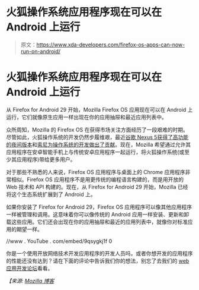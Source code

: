 # 火狐操作系统应用程序现在可以在 Android 上运行

> 原文：<https://www.xda-developers.com/firefox-os-apps-can-now-run-on-android/>

# 火狐操作系统应用程序现在可以在 Android 上运行

从 Firefox for Android 29 开始，Mozilla Firefox OS 应用现在可以在 Android 上运行，它们就像原生应用一样出现在你的应用抽屉和最近应用列表中。

众所周知，Mozilla 的 Firefox OS 在获得市场关注方面经历了一段艰难的时期。尽管如此，火狐操作系统的开发仍然步履维艰，最近[谷歌 Nexus 5](http://forum.xda-developers.com/google-nexus-5)[获得了高功能的夜间版本](http://www.xda-developers.com/developments/nexus-5-gets-highly-functional-firefox-os-nightlies/)和[索尼为操作系统的开发做出了贡献](http://www.xda-developers.com/android/sony-adds-widget-functionality-to-firefox-os/)。现在，Mozilla 希望通过允许其应用程序在安卓智能手机上与传统安卓应用程序一起运行，将火狐操作系统(或至少其应用程序)带给更多用户。

对于那些不熟悉的人来说，Firefox OS 应用程序与桌面上的 Chrome 应用程序非常相似。Firefox OS 应用程序不是用更传统的编程语言构建的，而是用开放的 Web 技术和 API 构建的。现在，从 Firefox for Android 29 开始，Mozilla 已经将这个生态系统扩展到了 Android 上。

如果你安装了 Firefox for Android 29，Firefox OS 应用程序可以像其他应用程序一样被管理和调用。这意味着你可以像传统的 Android 应用一样安装、更新和卸载这些应用。它们还会出现在你的应用抽屉和最近的应用列表中，就像你对标准应用的期望一样。

//www . YouTube . com/embed/9qsygkj1f 0

你是一个使用开放网络技术开发应用程序的开发人员吗，或者你想开发的应用程序的性能还没有达到？请在下面的评论中告诉我们你的想法，别忘了去我们的 [web 应用开发论坛](http://forum.xda-developers.com/coding/web-apps)看看。

*【来源: [Mozilla 博客](https://hacks.mozilla.org/2014/06/firefox-os-apps-run-on-android/)*